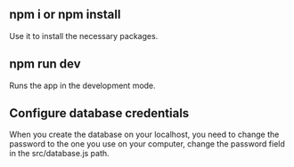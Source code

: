 ## npm i or npm install
Use it to install the necessary packages.

## npm run dev
Runs the app in the development mode.

## Configure database credentials
When you create the database on your localhost, you need to change the password to the one you use on your computer, change the password field in the src/database.js path.